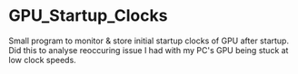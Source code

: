 # GPU_Startup_Clocks
Small program to monitor &amp; store initial startup clocks of GPU after startup. Did this to analyse reoccuring issue I had with my PC's GPU being stuck at low clock speeds.
